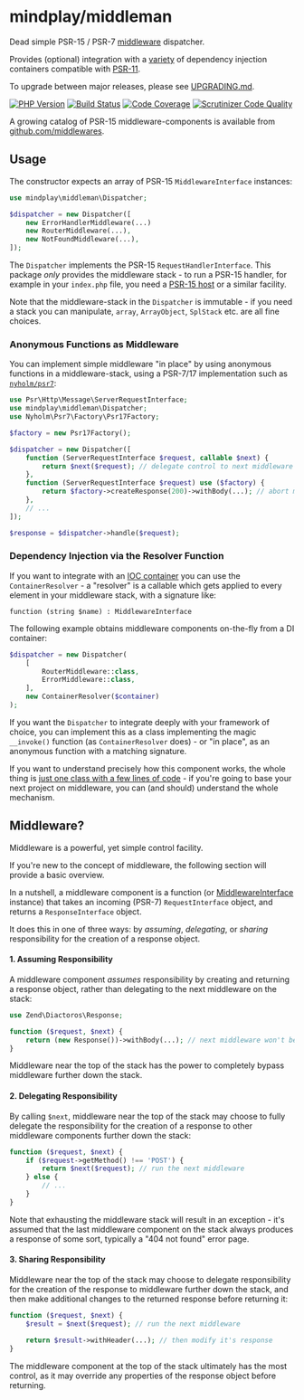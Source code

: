 mindplay/middleman
==================

Dead simple PSR-15 / PSR-7 [middleware](#middleware) dispatcher.

Provides (optional) integration with a [variety](https://github.com/container-interop/container-interop#compatible-projects)
of dependency injection containers compatible with [PSR-11](https://www.php-fig.org/psr/psr-11/).

To upgrade between major releases, please see [UPGRADING.md](UPGRADING.md).

[![PHP Version](https://img.shields.io/badge/php-7.3%2B-blue.svg)](https://packagist.org/packages/mindplay/middleman)
[![Build Status](https://travis-ci.com/mindplay-dk/middleman.svg?branch=master)](https://travis-ci.org/mindplay-dk/middleman)
[![Code Coverage](https://scrutinizer-ci.com/g/mindplay-dk/middleman/badges/coverage.png?b=master)](https://scrutinizer-ci.com/g/mindplay-dk/middleman/?branch=master)
[![Scrutinizer Code Quality](https://scrutinizer-ci.com/g/mindplay-dk/middleman/badges/quality-score.png?b=master)](https://scrutinizer-ci.com/g/mindplay-dk/middleman/?branch=master)

A growing catalog of PSR-15 middleware-components is available from [github.com/middlewares](https://github.com/middlewares).

## Usage

The constructor expects an array of PSR-15 `MiddlewareInterface` instances:

```php
use mindplay\middleman\Dispatcher;

$dispatcher = new Dispatcher([
    new ErrorHandlerMiddleware(...)
    new RouterMiddleware(...),
    new NotFoundMiddleware(...),
]);
```

The `Dispatcher` implements the PSR-15 `RequestHandlerInterface`. This package *only* provides the
middleware stack - to run a PSR-15 handler, for example in your `index.php` file, you need
a [PSR-15 host](https://packagist.org/packages/mindplay/sapi-host) or a similar facility.

Note that the middleware-stack in the `Dispatcher` is immutable - if you need a stack you can manipulate, `array`, `ArrayObject`, `SplStack` etc. are all fine choices.

### Anonymous Functions as Middleware

You can implement simple middleware "in place" by using anonymous functions in a middleware-stack, using a PSR-7/17 implementation such as [`nyholm/psr7`](https://packagist.org/packages/nyholm/psr7):

```php
use Psr\Http\Message\ServerRequestInterface;
use mindplay\middleman\Dispatcher;
use Nyholm\Psr7\Factory\Psr17Factory;

$factory = new Psr17Factory();

$dispatcher = new Dispatcher([
    function (ServerRequestInterface $request, callable $next) {
        return $next($request); // delegate control to next middleware
    },
    function (ServerRequestInterface $request) use ($factory) {
        return $factory->createResponse(200)->withBody(...); // abort middleware stack and return the response
    },
    // ...
]);

$response = $dispatcher->handle($request);
```

### Dependency Injection via the Resolver Function

If you want to integrate with an [IOC container](https://github.com/container-interop/container-interop#compatible-projects)
you can use the `ContainerResolver` - a "resolver" is a callable which gets applied to every element in your middleware stack,
with a signature like:

    function (string $name) : MiddlewareInterface

The following example obtains middleware components on-the-fly from a DI container:

```php
$dispatcher = new Dispatcher(
    [
        RouterMiddleware::class,
        ErrorMiddleware::class,
    ],
    new ContainerResolver($container)
);
```

If you want the `Dispatcher` to integrate deeply with your framework of choice, you can implement this as a class
implementing the magic `__invoke()` function (as `ContainerResolver` does) - or "in place", as an anonymous function
with a matching signature.

If you want to understand precisely how this component works, the whole thing is [just one class
with a few lines of code](src/Dispatcher.php) - if you're going to base your next
project on middleware, you can (and should) understand the whole mechanism.

<a name="middleware"></a>
## Middleware?

Middleware is a powerful, yet simple control facility.

If you're new to the concept of middleware, the following section will provide a basic overview.

In a nutshell, a middleware component is a function (or [MiddlewareInterface](src/MiddlewareInterface.php) instance)
that takes an incoming (PSR-7) `RequestInterface` object, and returns a `ResponseInterface` object.

It does this in one of three ways: by *assuming*, *delegating*, or *sharing* responsibility
for the creation of a response object.

#### 1. Assuming Responsibility

A middleware component *assumes* responsibility by creating and returning a response object,
rather than delegating to the next middleware on the stack:

```php
use Zend\Diactoros\Response;

function ($request, $next) {
    return (new Response())->withBody(...); // next middleware won't be run
}
```

Middleware near the top of the stack has the power to completely bypass middleware
further down the stack.

#### 2. Delegating Responsibility

By calling `$next`, middleware near the top of the stack may choose to fully delegate the
responsibility for the creation of a response to other middleware components
further down the stack:

```php
function ($request, $next) {
    if ($request->getMethod() !== 'POST') {
        return $next($request); // run the next middleware
    } else {
        // ...
    }
}
```

Note that exhausting the middleware stack will result in an exception - it's assumed that
the last middleware component on the stack always produces a response of some sort, typically
a "404 not found" error page.

#### 3. Sharing Responsibility

Middleware near the top of the stack may choose to delegate responsibility for the creation of
the response to middleware further down the stack, and then make additional changes to
the returned response before returning it:

```php
function ($request, $next) {
    $result = $next($request); // run the next middleware

    return $result->withHeader(...); // then modify it's response
}
```

The middleware component at the top of the stack ultimately has the most control, as it may
override any properties of the response object before returning.
